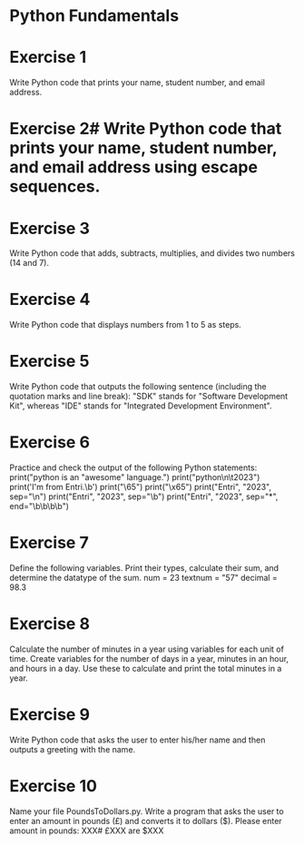 
# Python Fundamentals

# Exercise 1
 Write Python code that prints your name, student number, and email address.

# Exercise 2# Write Python code that prints your name, student number, and email address using escape sequences.

# Exercise 3
 Write Python code that adds, subtracts, multiplies, and divides two numbers (14 and 7).

# Exercise 4
 Write Python code that displays numbers from 1 to 5 as steps.

# Exercise 5
 Write Python code that outputs the following sentence (including the quotation marks and line break):
 "SDK" stands for "Software Development Kit", whereas
 "IDE" stands for "Integrated Development Environment".

# Exercise 6
 Practice and check the output of the following Python statements:
 print("python is an \"awesome\" language.")
 print("python\n\t2023")
 print('I\'m from Entri.\b')
 print("\65")
 print("\x65")
 print("Entri", "2023", sep="\n")
 print("Entri", "2023", sep="\b")
 print("Entri", "2023", sep="*", end="\b\b\b\b")

# Exercise 7
 Define the following variables. Print their types, calculate their sum, and determine the datatype of the sum.
 num = 23
 textnum = "57"
 decimal = 98.3

# Exercise 8
 Calculate the number of minutes in a year using variables for each unit of time.
 Create variables for the number of days in a year, minutes in an hour, and hours in a day.
 Use these to calculate and print the total minutes in a year.

# Exercise 9
 Write Python code that asks the user to enter his/her name and then outputs a greeting with the name.

# Exercise 10
 Name your file PoundsToDollars.py.
 Write a program that asks the user to enter an amount in pounds (£) and converts it to dollars ($).
 Please enter amount in pounds: XXX# £XXX are $XXX
